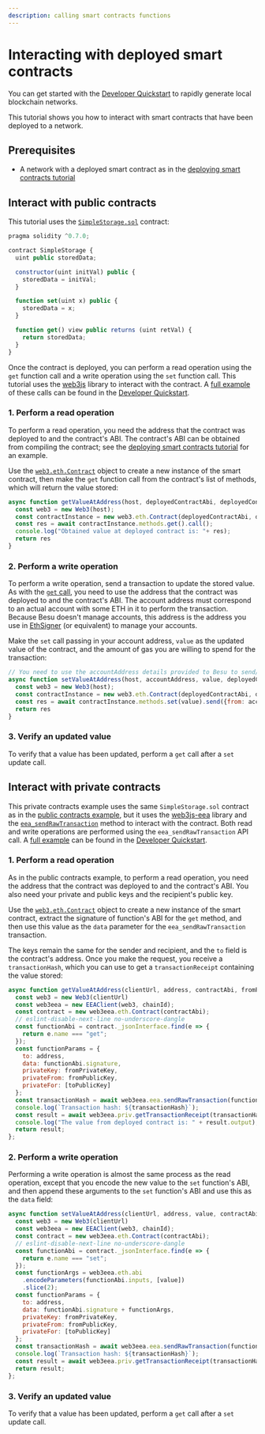 ```yaml
---
description: calling smart contracts functions
---
```


# Interacting with deployed smart contracts

You can get started with the [Developer Quickstart](../Developer-Quickstart.md) to rapidly generate
local blockchain networks.

This tutorial shows you how to interact with smart contracts that have been deployed to a network.

## Prerequisites

* A network with a deployed smart contract as in the [deploying smart contracts tutorial](Deploying-Contracts.md)

## Interact with public contracts

This tutorial uses the
[`SimpleStorage.sol`](https://github.com/ConsenSys/quorum-dev-quickstart/blob/master/files/common/smart_contracts/contracts/SimpleStorage.sol)
contract:

```js
pragma solidity ^0.7.0;

contract SimpleStorage {
  uint public storedData;

  constructor(uint initVal) public {
    storedData = initVal;
  }

  function set(uint x) public {
    storedData = x;
  }

  function get() view public returns (uint retVal) {
    return storedData;
  }
}
```

Once the contract is deployed, you can perform a read operation using the `get` function call and a
write operation using the `set` function call.
This tutorial uses the [web3js](https://www.npmjs.com/package/web3) library to interact with the contract.
A [full example](https://github.com/ConsenSys/quorum-dev-quickstart/blob/master/files/besu/smart_contracts/scripts/public_tx.js)
of these calls can be found in the [Developer Quickstart].

### 1. Perform a read operation

To perform a read operation, you need the address that the contract was deployed to and the contract's ABI.
The contract's ABI can be obtained from compiling the contract; see the
[deploying smart contracts tutorial](Deploying-Contracts.md) for an example.

Use the [`web3.eth.Contract`](https://web3js.readthedocs.io/en/v1.3.4/web3-eth-contract.html) object to create a new
instance of the smart contract, then make the `get` function call from the contract's list of methods, which will return the value stored:

```js
async function getValueAtAddress(host, deployedContractAbi, deployedContractAddress){
  const web3 = new Web3(host);
  const contractInstance = new web3.eth.Contract(deployedContractAbi, deployedContractAddress);
  const res = await contractInstance.methods.get().call();
  console.log("Obtained value at deployed contract is: "+ res);
  return res
}
```

### 2. Perform a write operation

To perform a write operation, send a transaction to update the stored value.
As with the [`get` call](#1-perform-a-read-operation), you need to use the address that the contract was deployed to and the contract's ABI.
The account address must correspond to an actual account with some ETH in it to perform the transaction.
Because Besu doesn't manage accounts, this address is the address you use in
[EthSigner](https://docs.ethsigner.consensys.net/en/stable/) (or equivalent) to manage your accounts.

Make the `set` call passing in your account address, `value` as the updated value of the contract, and the amount of gas
you are willing to spend for the transaction:

```js
// You need to use the accountAddress details provided to Besu to send/interact with contracts
async function setValueAtAddress(host, accountAddress, value, deployedContractAbi, deployedContractAddress){
  const web3 = new Web3(host);
  const contractInstance = new web3.eth.Contract(deployedContractAbi, deployedContractAddress);
  const res = await contractInstance.methods.set(value).send({from: accountAddress, gasPrice: "0xFF", gasLimit: "0x24A22"});
  return res
}
```

### 3. Verify an updated value

To verify that a value has been updated, perform a `get` call after a `set` update call.

## Interact with private contracts

This private contracts example uses the same `SimpleStorage.sol` contract as in the
[public contracts example](#interact-with-public-contracts), but it uses the
[web3js-eea](https://github.com/ConsenSys/web3js-eea) library and the
[`eea_sendRawTransaction`](../../Reference/API-Methods.md#eea_sendrawtransaction) method to interact with the contract.
Both read and write operations are performed using the `eea_sendRawTransaction` API call.
A [full example](https://github.com/ConsenSys/quorum-dev-quickstart/blob/master/files/besu/smart_contracts/scripts/private_tx.js)
can be found in the [Developer Quickstart].

### 1. Perform a read operation

As in the public contracts example, to perform a read operation, you need the address that the contract was deployed to
and the contract's ABI.
You also need your private and public keys and the recipient's public key.

Use the [`web3.eth.Contract`](https://web3js.readthedocs.io/en/v1.3.4/web3-eth-contract.html) object to create a new
instance of the smart contract, extract the signature of function's ABI for the `get` method, and then use this value as
the `data` parameter for the `eea_sendRawTransaction` transaction.

The keys remain the same for the sender and recipient, and the `to` field is the contract's address.
Once you make the request, you receive a `transactionHash`, which you can use to get a `transactionReceipt` containing
the value stored:

```js
async function getValueAtAddress(clientUrl, address, contractAbi, fromPrivateKey, fromPublicKey, toPublicKey) {
  const web3 = new Web3(clientUrl)
  const web3eea = new EEAClient(web3, chainId);
  const contract = new web3eea.eth.Contract(contractAbi);
  // eslint-disable-next-line no-underscore-dangle
  const functionAbi = contract._jsonInterface.find(e => {
    return e.name === "get";
  });
  const functionParams = {
    to: address,
    data: functionAbi.signature,
    privateKey: fromPrivateKey,
    privateFrom: fromPublicKey,
    privateFor: [toPublicKey]
  };
  const transactionHash = await web3eea.eea.sendRawTransaction(functionParams);
  console.log(`Transaction hash: ${transactionHash}`);
  const result = await web3eea.priv.getTransactionReceipt(transactionHash, fromPublicKey);
  console.log("The value from deployed contract is: " + result.output);
  return result;
};
```

### 2. Perform a write operation

Performing a write operation is almost the same process as the read operation, except that you encode the new value to
the `set` function's ABI, and then append these arguments to the `set` function's ABI and use this as the `data` field:

```js
async function setValueAtAddress(clientUrl, address, value, contractAbi, fromPrivateKey, fromPublicKey, toPublicKey) {
  const web3 = new Web3(clientUrl)
  const web3eea = new EEAClient(web3, chainId);
  const contract = new web3eea.eth.Contract(contractAbi);
  // eslint-disable-next-line no-underscore-dangle
  const functionAbi = contract._jsonInterface.find(e => {
    return e.name === "set";
  });
  const functionArgs = web3eea.eth.abi
    .encodeParameters(functionAbi.inputs, [value])
    .slice(2);
  const functionParams = {
    to: address,
    data: functionAbi.signature + functionArgs,
    privateKey: fromPrivateKey,
    privateFrom: fromPublicKey,
    privateFor: [toPublicKey]
  };
  const transactionHash = await web3eea.eea.sendRawTransaction(functionParams);
  console.log(`Transaction hash: ${transactionHash}`);
  const result = await web3eea.priv.getTransactionReceipt(transactionHash, fromPublicKey);
  return result;
};
```

### 3. Verify an updated value

To verify that a value has been updated, perform a `get` call after a `set` update call.

[Developer Quickstart]: ../Developer-Quickstart.md

